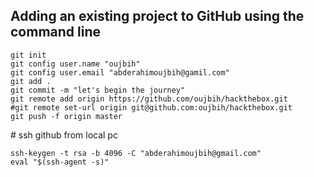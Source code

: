 ## Adding an existing project to GitHub using the command line 
```
git init
git config user.name "oujbih"
git config user.email "abderahimoujbih@gamil.com"
git add .
git commit -m "let's begin the journey"
git remote add origin https://github.com/oujbih/hackthebox.git
#git remote set-url origin git@github.com:oujbih/hackthebox.git
git push -f origin master
```

# ssh github from local pc 

```
ssh-keygen -t rsa -b 4096 -C "abderahimoujbih@gmail.com" 
eval "$(ssh-agent -s)"
```
  
